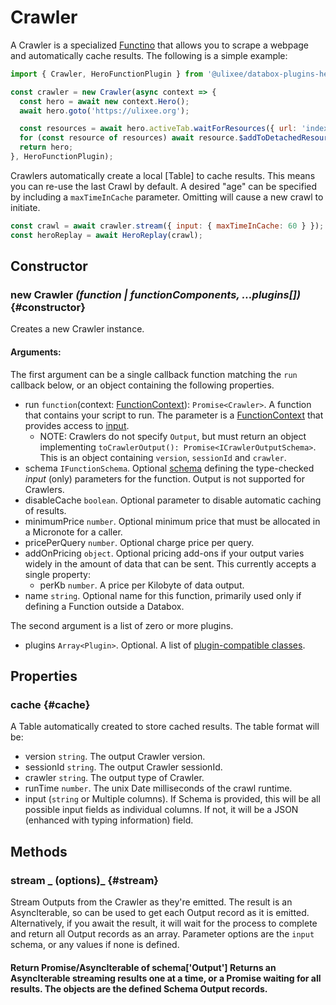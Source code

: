# Crawler

A Crawler is a specialized [Functino](./function.md) that allows you to scrape a webpage and automatically cache results. The following is a simple example:

```js
import { Crawler, HeroFunctionPlugin } from '@ulixee/databox-plugins-hero';

const crawler = new Crawler(async context => {
  const hero = await new context.Hero();
  await hero.goto('https://ulixee.org');

  const resources = await hero.activeTab.waitForResources({ url: 'index.json' });
  for (const resource of resources) await resource.$addToDetachedResources('xhr');
  return hero;
}, HeroFunctionPlugin);
```

Crawlers automatically create a local [Table] to cache results. This means you can re-use the last Crawl by default. A desired "age" can be specified by including a `maxTimeInCache` parameter. Omitting will cause a new crawl to initiate.

```js
const crawl = await crawler.stream({ input: { maxTimeInCache: 60 } });
const heroReplay = await HeroReplay(crawl);
```

## Constructor

### new Crawler _(function | functionComponents, ...plugins[])_ {#constructor}

Creates a new Crawler instance.

#### **Arguments**:

The first argument can be a single callback function matching the `run` callback below, or an object containing the following properties.

- run `function`(context: [FunctionContext](./function-context.md)): `Promise<Crawler>`. A function that contains your script to run. The parameter is a [FunctionContext](./function-context.md) that provides access to [input](./input.md).
  - NOTE: Crawlers do not specify `Output`, but must return an object implementing `toCrawlerOutput(): Promise<ICrawlerOutputSchema>`. This is an object containing `version`, `sessionId` and `crawler`.
- schema `IFunctionSchema`. Optional [schema](../advanced/function-schemas.md) defining the type-checked _input_ (only) parameters for the function. Output is not supported for Crawlers.
- disableCache `boolean`. Optional parameter to disable automatic caching of results.
- minimumPrice `number`. Optional minimum price that must be allocated in a Micronote for a caller.
- pricePerQuery `number`. Optional charge price per query.
- addOnPricing `object`. Optional pricing add-ons if your output varies widely in the amount of data that can be sent. This currently accepts a single property:
  - perKb `number`. A price per Kilobyte of data output.
- name `string`. Optional name for this function, primarily used only if defining a Function outside a Databox.

The second argument is a list of zero or more plugins.

- plugins `Array<Plugin>`. Optional. A list of [plugin-compatible classes](../advanced/plugins).

## Properties

### cache {#cache}

A Table automatically created to store cached results. The table format will be:

- version `string`. The output Crawler version.
- sessionId `string`. The output Crawler sessionId.
- crawler `string`. The output type of Crawler.
- runTime `number`. The unix Date milliseconds of the crawl runtime.
- input (`string` or Multiple columns). If Schema is provided, this will be all possible input fields as individual columns. If not, it will be a JSON (enhanced with typing information) field.

## Methods

### stream _ (options)_ {#stream}

Stream Outputs from the Crawler as they're emitted. The result is an AsyncIterable, so can be used to get each Output record as it is emitted. Alternatively, if you await the result, it will wait for the process to complete and return all Output records as an array. Parameter options are the `input` schema, or any values if none is defined.

#### Return Promise/AsyncIterable of schema['Output'] Returns an AsyncIterable streaming results one at a time, or a Promise waiting for all results. The objects are the defined Schema Output records.
